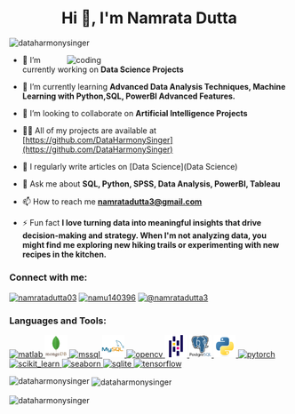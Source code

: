 <h1 align="center">Hi 👋, I'm Namrata Dutta</h1>
<p align="left"> <img src="https://komarev.com/ghpvc/?username=dataharmonysinger&label=Profile%20views&color=0e75b6&style=flat" alt="dataharmonysinger" /> </p>

<img align="right" alt="coding" width="400" src="https://media.tenor.com/images/7db4eaa3e47272c8e58ee018fc390b7d/tenor.gif">


- 🔭 I’m currently working on **Data Science Projects**

- 🌱 I’m currently learning **Advanced Data Analysis Techniques, Machine Learning with Python,SQL, PowerBI Advanced Features.**

- 👯 I’m looking to collaborate on **Artificial Intelligence Projects**

- 👨‍💻 All of my projects are available at [https://github.com/DataHarmonySinger](https://github.com/DataHarmonySinger)

- 📝 I regularly write articles on [Data Science](Data Science)

- 💬 Ask me about **SQL, Python, SPSS, Data Analysis, PowerBI, Tableau**

- 📫 How to reach me **namratadutta3@gmail.com**

- ⚡ Fun fact **I love turning data into meaningful insights that drive decision-making and strategy. When I'm not analyzing data, you might find me exploring new hiking trails or experimenting with new recipes in the kitchen.**

<h3 align="left">Connect with me:</h3>
<p align="left">
<a href="https://linkedin.com/in/namratadutta03" target="blank"><img align="center" src="https://raw.githubusercontent.com/rahuldkjain/github-profile-readme-generator/master/src/images/icons/Social/linked-in-alt.svg" alt="namratadutta03" height="30" width="40" /></a>
<a href="https://instagram.com/namu140396" target="blank"><img align="center" src="https://raw.githubusercontent.com/rahuldkjain/github-profile-readme-generator/master/src/images/icons/Social/instagram.svg" alt="namu140396" height="30" width="40" /></a>
<a href="https://www.hackerrank.com/@namratadutta3" target="blank"><img align="center" src="https://raw.githubusercontent.com/rahuldkjain/github-profile-readme-generator/master/src/images/icons/Social/hackerrank.svg" alt="@namratadutta3" height="30" width="40" /></a>
</p>

<h3 align="left">Languages and Tools:</h3>
<p align="left"> <a href="https://www.mathworks.com/" target="_blank" rel="noreferrer"> <img src="https://upload.wikimedia.org/wikipedia/commons/2/21/Matlab_Logo.png" alt="matlab" width="40" height="40"/> </a> <a href="https://www.mongodb.com/" target="_blank" rel="noreferrer"> <img src="https://raw.githubusercontent.com/devicons/devicon/master/icons/mongodb/mongodb-original-wordmark.svg" alt="mongodb" width="40" height="40"/> </a> <a href="https://www.microsoft.com/en-us/sql-server" target="_blank" rel="noreferrer"> <img src="https://www.svgrepo.com/show/303229/microsoft-sql-server-logo.svg" alt="mssql" width="40" height="40"/> </a> <a href="https://www.mysql.com/" target="_blank" rel="noreferrer"> <img src="https://raw.githubusercontent.com/devicons/devicon/master/icons/mysql/mysql-original-wordmark.svg" alt="mysql" width="40" height="40"/> </a> <a href="https://opencv.org/" target="_blank" rel="noreferrer"> <img src="https://www.vectorlogo.zone/logos/opencv/opencv-icon.svg" alt="opencv" width="40" height="40"/> </a> <a href="https://pandas.pydata.org/" target="_blank" rel="noreferrer"> <img src="https://raw.githubusercontent.com/devicons/devicon/2ae2a900d2f041da66e950e4d48052658d850630/icons/pandas/pandas-original.svg" alt="pandas" width="40" height="40"/> </a> <a href="https://www.postgresql.org" target="_blank" rel="noreferrer"> <img src="https://raw.githubusercontent.com/devicons/devicon/master/icons/postgresql/postgresql-original-wordmark.svg" alt="postgresql" width="40" height="40"/> </a> <a href="https://www.python.org" target="_blank" rel="noreferrer"> <img src="https://raw.githubusercontent.com/devicons/devicon/master/icons/python/python-original.svg" alt="python" width="40" height="40"/> </a> <a href="https://pytorch.org/" target="_blank" rel="noreferrer"> <img src="https://www.vectorlogo.zone/logos/pytorch/pytorch-icon.svg" alt="pytorch" width="40" height="40"/> </a> <a href="https://scikit-learn.org/" target="_blank" rel="noreferrer"> <img src="https://upload.wikimedia.org/wikipedia/commons/0/05/Scikit_learn_logo_small.svg" alt="scikit_learn" width="40" height="40"/> </a> <a href="https://seaborn.pydata.org/" target="_blank" rel="noreferrer"> <img src="https://seaborn.pydata.org/_images/logo-mark-lightbg.svg" alt="seaborn" width="40" height="40"/> </a> <a href="https://www.sqlite.org/" target="_blank" rel="noreferrer"> <img src="https://www.vectorlogo.zone/logos/sqlite/sqlite-icon.svg" alt="sqlite" width="40" height="40"/> </a> <a href="https://www.tensorflow.org" target="_blank" rel="noreferrer"> <img src="https://www.vectorlogo.zone/logos/tensorflow/tensorflow-icon.svg" alt="tensorflow" width="40" height="40"/> </a> </p>

<p><img align="left" src="https://github-readme-stats.vercel.app/api/top-langs?username=dataharmonysinger&show_icons=true&locale=en&layout=compact" alt="dataharmonysinger" /></p>

<p>&nbsp;<img align="center" src="https://github-readme-stats.vercel.app/api?username=dataharmonysinger&show_icons=true&locale=en" alt="dataharmonysinger" /></p>

<p><img align="center" src="https://github-readme-streak-stats.herokuapp.com/?user=dataharmonysinger&" alt="dataharmonysinger" /></p>
